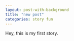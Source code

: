 ```yaml
---
layout: post-with-background
title: "new post"
categories: story fun
---
```


<!--
date: 2020-09-19 12:35:08 -0000
author: HeyG
![Test image](https://media.nationalgeographic.org/assets/photos/185/998/8bee0514-b0eb-4974-aeab-61e0bf16e9d0.jpg)
-->


Hey, this is my first story.
